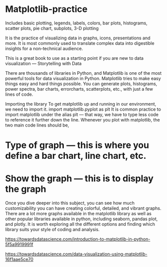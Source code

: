 # Matplotlib-practice
Includes basic plotting, legends, labels, colors, bar plots, histograms, scatter plots, pie chart, subplots, 3-D plotting

It is the practice of visualizing data in graphs, icons, presentations and more. It is most commonly used to translate complex data into digestible insights for a non-technical audience.

This is a great book to use as a starting point if you are new to data visualization — Storytelling with Data

There are thousands of libraries in Python, and Matplotlib is one of the most powerful tools for data visualization in Python.
Matplotlib tries to make easy things easy and hard things possible. You can generate plots, histograms, power spectra, bar charts, errorcharts, scatterplots, etc., with just a few lines of code.

Importing the library
To get matplotlib up and running in our environment, we need to import it.
import matplotlib.pyplot as plt
It is common practice to import matplotlib under the alias plt — that way, we have to type less code to reference it further down the line.
Whenever you plot with matplotlib, the two main code lines should be,
# Type of graph — this is where you define a bar chart, line chart, etc.
# Show the graph — this is to display the graph

Once you dive deeper into this subject, you can see how much customizability you can have creating colorful, detailed, and vibrant graphs.
There are a lot more graphs available in the matplotlib library as well as other popular libraries available in python, including seaborn, pandas plot, and plotly. It is worth exploring all the different options and finding which library suits your style of coding and analysis.

https://towardsdatascience.com/introduction-to-matplotlib-in-python-5f5a9919991f

https://towardsdatascience.com/data-visualization-using-matplotlib-16f1aae5ce70
